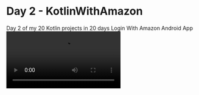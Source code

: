 # Day 2 - KotlinWithAmazon
Day 2 of my 20 Kotlin projects in 20 days Login With Amazon Android App
![](lwa.mov)
